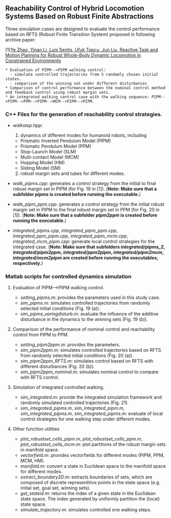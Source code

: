 ## Reachability Control of Hybrid Locomotion Systems Based on Robust Finite Abstractions

Three simulation cases are designed to evaluate the control performance based on RFTS (Robust Finite Transition System) proposed in following archive paper:

[1][Ye Zhao, Yinan Li, Luis Sentis, Ufuk Topcu, Jun Liu, Reactive Task and Motion Planning for Robust Whole-Body Dynamic Locomotion in Constrained Environments](https://arxiv.org/abs/1811.04333)

    * Evaluation of PIPM-->PIPM walking control:
      - simulate controlled trajectories from 5 randomly chosen initial states.
      - comparison of the winning set under different disturbances
    * Comparison of control performance between the nominal control method and feedback control using robust margin sets.
    * An integrated walking control case with the walking sequence: PIPM-->PIPM-->PPM-->PIPM-->MCM-->PIPM-->PIPM.


### C++ Files for the generation of reachability control strategies.

- *walkstep.hpp*:
  1. dynamics of different modes for humanoid robots, including
    * Prismatic Inverted Pendulum Model (PIPM)
    * Prismatic Pendulum Model (PPM)
    * Stop-Launch Model (SLM)
    * Multi-contact Model (MCM)
    * Hopping Model (HM)
    * Sliding Model (SM)
  2. robust margin sets and tubes for different modes.

- *walk_pipms.cpp*: generates a control strategy from the initial to final robust margin set in PIPM (for Fig. 19 in [1]). (**Note: Make sure that a subfolder *pipms* is created before running the executable.**)
- *walk_pipm_ppm.cpp*: generates a control strategy from the initial robust margin set in PIPM to the final robust margin set in PPM (for Fig. 20 in [1]). (**Note: Make sure that a subfolder *pipm2ppm* is created before running the executable.**)
- *integrated_pipms.cpp*, *integrated_pipm_ppm.cpp*, *integrated_ppm_pipm.cpp*, *integrated_pipm_mcm.cpp*, *integrated_mcm_pipm.cpp*: generate local control strategies for the integrated case. (**Note: Make sure that subfolders *integrated/pipms_2*, *integrated/pipm2ppm*, *integrated/ppm2pipm*, *integrated/pipm2mcm*, *integrated/mcm2pipm* are created before running the executables, respectively.**)


### Matlab scripts for controlled dynamics simulation

1. Evaluation of PIPM-->PIPM walking control.
   - *setting_pipms.m*: provides the parameters used in this study case.
   - *sim_pipms.m*: simulates controlled trajectories from randomly selected initial conditions (Fig. 19 (a)).
   - *sim_pipms_varingdisturb.m*: evaluate the influence of the additive disturbance in the dynamics to the winning sets (Fig. 19 (b)).

2. Comparison of the performance of nominal control and reachability control from PIPM to PPM.
   - *setting_pipm2ppm.m*: provides the parameters.
   - *sim_pipm2ppm.m*: simulates controlled trajectories based on RFTS from randomly selected initial conditions (Fig. 20 (a)).
   - *sim_pipm2ppm_RFTS.m*: simulates control based on RFTS with different disturbances (Fig. 20 (b)).
   - *sim_pipm2ppm_nominal.m*: simulates nominal control to compare with RFTS control.

3. Simulation of integrated controlled walking.
   - *sim_integrated.m*: provide the integrated simulation framework and randomly simulated controlled trajectories (Fig. 21).
   - *sim_integrated_pipms.m*, *sim_integrated_pipm.m*, *sim_integrated_pipms.m*, *sim_integrated_pipms.m*: evaluate of local control strategies for one walking step under different modes.

4. Other function utilities
   - *plot_robustset_cells_pipm.m*, *plot_robustset_cells_ppm.m*, *plot_robustset_cells_mcm.m*: plot partitions of the robust margin sets in manifold space.
   - *vectorfield.m*: provides vectorfields for different modes (PIPM, PPM, MCM, HM).
   - *manifold.m*: convert a state in Euclidean space to the manifold space for different modes.
   - *extract_boundary2D.m*: extracts boundaries of sets, which are composed of discrete representitive points in the state space (e.g. initial set, goal set, winning sets).
   - *get_stateid.m*: returns the index of a given state in the Euclidean state space. The index generated by uniformly partition the (local) state space.
   - *simulate_trajectory.m*: simulates controlled one walking steps.